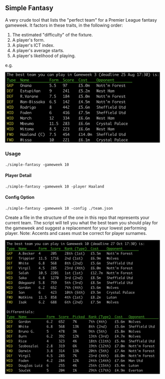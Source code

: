 ## Simple Fantasy

A very crude tool that lists the "perfect team" for a Premier League fantasy gameweek. It factors in these traits, in the following order:
1) The estimated "difficulty" of the fixture.
2) A player's form.
3) A player's ICT index.
4) A player's average starts.
5) A player's likelihood of playing.

e.g.

<img src="./img.png" />

### Usage
```
./simple-fantasy -gameweek 10
```

#### Player Detail
```
./simple-fantasy -gameweek 10 -player Haaland
```

#### Config Option
```
./simple-fantasy -gameweek 10 -config ./team.json
```
Create a file in the structure of the one in this repo that represents your current team. The script will tell you what the best team you should play for the gameweek and suggest a replacement for your lowest performing player. Note: Accents and cases must be correct for player surnames.

<img src="./img2.png" />

